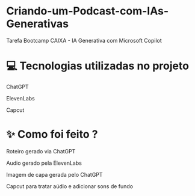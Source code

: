 # Criando-um-Podcast-com-IAs-Generativas
Tarefa Bootcamp CAIXA - IA Generativa com Microsoft Copilot
  
  
# 💻 Tecnologias utilizadas no projeto

ChatGPT

ElevenLabs

Capcut
  
  
# ✨ Como foi feito ?

Roteiro gerado via ChatGPT

Audio gerado pela ElevenLabs

Imagem de capa gerada pelo ChatGPT

Capcut para tratar aúdio e adicionar sons de fundo
